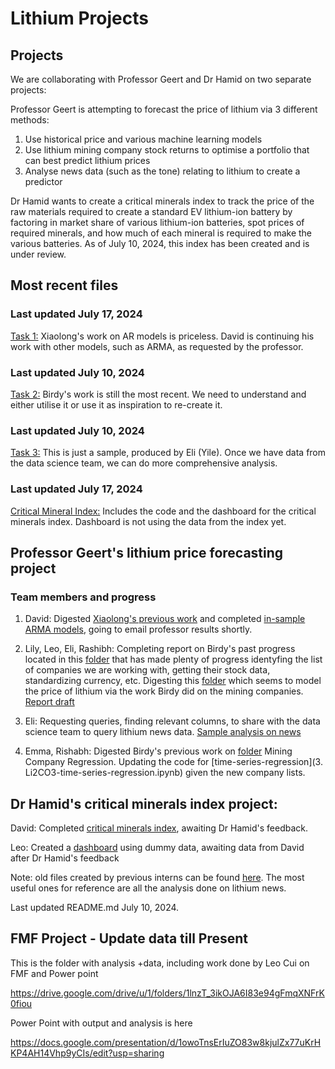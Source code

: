 # Lithium Projects

## Projects

We are collaborating with Professor Geert and Dr Hamid on two separate projects: 

Professor Geert is attempting to forecast the price of lithium via 3 different methods: 
1. Use historical price and various machine learning models
2. Use lithium mining company stock returns to optimise a portfolio that can best predict lithium prices
3. Analyse news data (such as the tone) relating to lithium to create a predictor

Dr Hamid wants to create a critical minerals index to track the price of the raw materials required to create a standard EV lithium-ion battery by factoring in market share of various lithium-ion batteries, spot prices of required minerals, and how much of each mineral is required to make the various batteries. As of July 10, 2024, this index has been created and is under review. 

## Most recent files

### Last updated July 17, 2024
[Task 1:](_task_1-geert) Xiaolong's work on AR models is priceless. David is continuing his work with other models, such as ARMA, as requested by the professor. 

### Last updated July 10, 2024
[Task 2:](_task_2-geert) Birdy's work is still the most recent. We need to understand and either utilise it or use it as inspiration to re-create it. 

### Last updated July 10, 2024
[Task 3:](_task_3-geert) This is just a sample, produced by Eli (Yile). Once we have data from the data science team, we can do more comprehensive analysis.

### Last updated July 17, 2024
[Critical Mineral Index:](_critical_minerals_index-hamid) Includes the code and the dashboard for the critical minerals index. Dashboard is not using the data from the index yet. 

## Professor Geert's lithium price forecasting project

### Team members and progress

1. David: Digested [Xiaolong's previous work](lithium_price_forecasting-xiaolong) and completed [in-sample ARMA models](lithium_price_forecasting_task_1-david), going to email professor results shortly. 

2. Lily, Leo, Eli, Rashibh: Completing report on Birdy's past progress located in this [folder](task_2-birdy) that has made plenty of progress identyfing the list of companies we are working with, getting their stock data, standardizing currency, etc. Digesting this [folder](lithium_modeling-birdy) which seems to model the price of lithium via the work Birdy did on the mining companies. [Report draft](https://docs.google.com/document/d/1myFQFSVuQ_tHTvWgkNcGBxey5LqDplX-aIeF9RMK_8U/edit)

3. Eli: Requesting queries, finding relevant columns, to share with the data science team to query lithium news data. [Sample analysis on news](lithium_news_analysis-yile/Sample.ipynb)

4. Emma, Rishabh: Digested Birdy's previous work on [folder](task_2-birdy) Mining Company Regression. Updating the code for [time-series-regression](3. Li2CO3-time-series-regression.ipynb) given the new company lists.

## Dr Hamid's critical minerals index project:

David: Completed [critical minerals index](critical_minerals_index-david), awaiting Dr Hamid's feedback. 

Leo: Created a [dashboard](critical_minerals_index_dashboard-leo/LeoWang-Critical_Minerals_Dashboard) using dummy data, awaiting data from David after Dr Hamid's feedback

Note: old files created by previous interns can be found [here](old_files). The most useful ones for reference are all the analysis done on lithium news. 

Last updated README.md July 10, 2024. 

## FMF Project  - Update data till Present 

This is the folder with analysis +data, including work done by Leo Cui on FMF and Power point 

https://drive.google.com/drive/u/1/folders/1lnzT_3ikOJA6I83e94gFmqXNFrK0fiou

Power Point with output and analysis is here

https://docs.google.com/presentation/d/1owoTnsErIuZO83w8kjulZx77uKrHKP4AH14Vhp9yCIs/edit?usp=sharing








